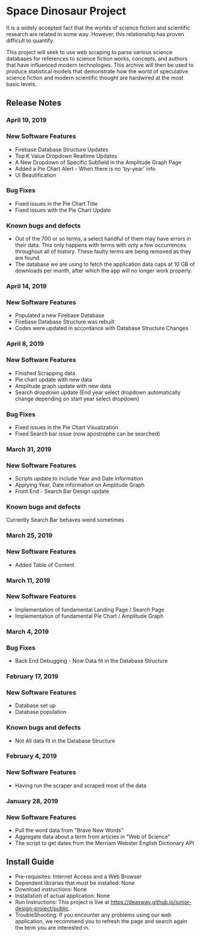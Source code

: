 # Space Dinosaur Project

It is a widely accepted fact that the worlds of science fiction and scientific research are related in some way. However, this relationship has proven difficult to quantify.

This project will seek to use web scraping to parse various science databases for references to science fiction works, concepts, and authors that have influenced modern technologies. This archive will then be used to produce statistical models that demonstrate how the world of speculative science fiction and modern scientific thought are hardwired at the most basic levels.

## Release Notes

### April 19, 2019
### New Software Features
* Firebase Database Structure Updates
* Top K Value Dropdown Realtime Updates
* A New Dropdown of Specific Subfield in the Amplitude Graph Page
* Added a Pie Chart Alert - When there is no 'by-year' info
* UI Beautification
### Bug Fixes
* Fixed issues in the Pie Chart Title
* Fixed issues with the Pie Chart Update
### Known bugs and defects
* Out of the 700 or so terms, a select handful of them may have errors in their data. This only happens with terms with only a few occurrences throughout all of history. These faulty terms are being removed as they are found.
* The database we are using to fetch the application data caps at 10 GB of downloads per month, after which the app will no longer work properly.

### April 14, 2019
### New Software Features
* Populated a new Firebase Database
* Firebase Database Structure was rebuilt
* Codes were updated in accordance with Database Structure Changes

### April 8, 2019
### New Software Features
* Finished Scrapping data
* Pie chart update with new data
* Amplitude graph update with new data
* Search dropdown update (End year select dropdown automatically change depending on start year select dropdown)
### Bug Fixes
* Fixed issues in the Pie Chart Visualization
* Fixed Search bar issue (now apostrophe can be searched)

### March 31, 2019
### New Software Features
* Scripts update to include Year and Date information
* Applying Year, Date information on Amplitude Graph
* Front End - Search Bar Design update 
### Known bugs and defects
Currently Search Bar behaves weird sometimes

### March 25, 2019
### New Software Features
* Added Table of Content 

### March 11, 2019
### New Software Features
* Implementation of fundamental Landing Page / Search Page
* Implementation of fundamental Pie Chart / Amplitude Graph

### March 4, 2019
### Bug Fixes
* Back End Debugging - Now Data fit in the Database Structure

### February 17, 2019
### New Software Features
* Database set up
* Database population
### Known bugs and defects
* Not All data fit in the Database Structure

### February 4, 2019
### New Software Features
* Having run the scraper and scraped most of the data

### January 28, 2019
### New Software Features
* Pull the word data from "Brave New Words" 
* Aggregate data about a term from articles in "Web of Science"
* The script to get dates from the Merriam Webster English Dictionary API

## Install Guide
* Pre-requisites: Internet Access and a Web Browser
* Dependent libraries that must be installed: None
* Download instructions: None
* Installation of actual application: None
* Run Instructions: This project is live at https://deasway.github.io/junior-design-project/public.
* TroubleShooting: If you encounter any problems using our web application, we recommend you to refresh the page and search again the term you are interested in. 
